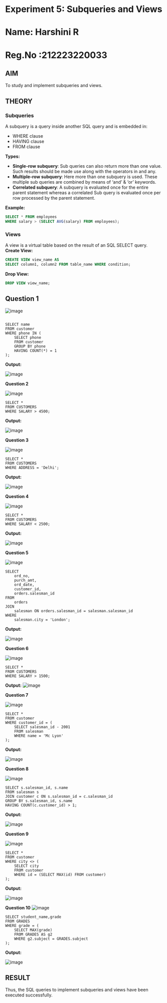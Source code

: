 # Experiment 5: Subqueries and Views
# Name: Harshini R
# Reg.No :212223220033

## AIM
To study and implement subqueries and views.

## THEORY

### Subqueries
A subquery is a query inside another SQL query and is embedded in:
- WHERE clause
- HAVING clause
- FROM clause

**Types:**
- **Single-row subquery**:
  Sub queries can also return more than one value. Such results should be made use along with the operators in and any.
- **Multiple-row subquery**:
  Here more than one subquery is used. These multiple sub queries are combined by means of ‘and’ & ‘or’ keywords.
- **Correlated subquery**:
  A subquery is evaluated once for the entire parent statement whereas a correlated Sub query is evaluated once per row processed by the parent statement.

**Example:**
```sql
SELECT * FROM employees
WHERE salary > (SELECT AVG(salary) FROM employees);
```
### Views
A view is a virtual table based on the result of an SQL SELECT query.
**Create View:**
```sql
CREATE VIEW view_name AS
SELECT column1, column2 FROM table_name WHERE condition;
```
**Drop View:**
```sql
DROP VIEW view_name;
```

**Question 1**
--
![image](https://github.com/user-attachments/assets/9e87b687-cd8f-49de-a12a-cc6abef56261)


```

SELECT name
FROM customer
WHERE phone IN (
    SELECT phone
    FROM customer
    GROUP BY phone
    HAVING COUNT(*) = 1
);
```
**Output:**

![image](https://github.com/user-attachments/assets/4bf116ef-823c-43bf-bffd-fdd8985692ec)


**Question 2**

![image](https://github.com/user-attachments/assets/2f58bc63-6c1f-4c7e-b1b6-20085fc75c04)

```
SELECT *
FROM CUSTOMERS
WHERE SALARY > 4500;
```

**Output:**

![image](https://github.com/user-attachments/assets/487776a6-582e-42ad-81b8-70670d7fa7fc)

**Question 3**

![image](https://github.com/user-attachments/assets/0d5a4e87-6da0-4d58-aafe-3ea1e6965ed7)

```
SELECT *
FROM CUSTOMERS
WHERE ADDRESS = 'Delhi';
```

**Output:**

![image](https://github.com/user-attachments/assets/34464a28-48a4-47be-b6d1-42dee5f1b71d)

**Question 4**

![image](https://github.com/user-attachments/assets/740db1aa-dda1-48d4-8eb9-740aae92e58e)

```
SELECT *
FROM CUSTOMERS
WHERE SALARY < 2500;
```

**Output:**

![image](https://github.com/user-attachments/assets/2ad90826-bec9-4779-8d8e-6ce1a72c43a0)


**Question 5**

![image](https://github.com/user-attachments/assets/94c8a084-7001-425c-bf63-e0da308e48ce)

```
SELECT 
    ord_no, 
    purch_amt, 
    ord_date, 
    customer_id, 
    orders.salesman_id
FROM 
    orders
JOIN 
    salesman ON orders.salesman_id = salesman.salesman_id
WHERE 
    salesman.city = 'London';

```
**Output:**

![image](https://github.com/user-attachments/assets/f34ca043-3184-4490-806e-c490bb040674)

**Question 6**

![image](https://github.com/user-attachments/assets/b7cd803b-e8e6-4234-bc6f-541429f4295e)

```
SELECT *
FROM CUSTOMERS
WHERE SALARY > 1500;
```
**Output:**
![image](https://github.com/user-attachments/assets/e8ec7b02-b3c8-4e6f-aaaa-d8d4a14d00c6)


**Question 7**

![image](https://github.com/user-attachments/assets/bd2259b3-f059-42c3-9cee-0f6e08f85763)

```
SELECT *
FROM customer
WHERE customer_id = (
    SELECT salesman_id - 2001
    FROM salesman
    WHERE name = 'Mc Lyon'
);
```

**Output:**

![image](https://github.com/user-attachments/assets/e24eaf25-a4cd-4269-8da7-165890e024f2)

**Question 8**

![image](https://github.com/user-attachments/assets/644740d6-cd80-405d-9839-c10b932c8a67)

```
SELECT s.salesman_id, s.name
FROM salesman s
JOIN customer c ON s.salesman_id = c.salesman_id
GROUP BY s.salesman_id, s.name
HAVING COUNT(c.customer_id) > 1;
```
**Output:**

![image](https://github.com/user-attachments/assets/37efb837-f6ea-45e6-98d2-0cf54a5b7303)

**Question 9**

![image](https://github.com/user-attachments/assets/7e8b8005-0fe6-4783-9040-29c0cd45dd9d)

```
SELECT *
FROM customer
WHERE city <> (
    SELECT city
    FROM customer
    WHERE id = (SELECT MAX(id) FROM customer)
);
```
**Output:**

![image](https://github.com/user-attachments/assets/ce9b4556-c4ce-4de5-9a91-f9b820bda6bd)

**Question 10**
![image](https://github.com/user-attachments/assets/63fc42b5-52e6-4a67-be34-8787d0761384)

```
SELECT student_name,grade
FROM GRADES
WHERE grade = (
    SELECT MAX(grade)
    FROM GRADES AS g2
    WHERE g2.subject = GRADES.subject
);

```

**Output:**

![image](https://github.com/user-attachments/assets/a6789ed3-f76b-45a3-ab73-ec6d03d0ba48)

## RESULT
Thus, the SQL queries to implement subqueries and views have been executed successfully.
